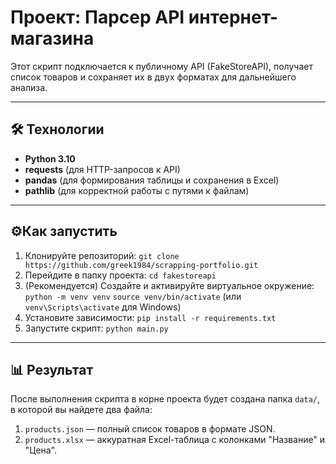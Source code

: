 # Проект: Парсер API интернет-магазина

Этот скрипт подключается к публичному API (FakeStoreAPI), 
получает список товаров и сохраняет их в двух форматах 
для дальнейшего анализа.

---

## 🛠️ Технологии

* **Python 3.10**
* **requests** (для HTTP-запросов к API)
* **pandas** (для формирования таблицы и сохранения в Excel)
* **pathlib** (для корректной работы с путями к файлам)

---

## ⚙️Как запустить

1.  Клонируйте репозиторий:
    `git clone https://github.com/greek1984/scrapping-portfolio.git`
2.  Перейдите в папку проекта:
    `cd fakestoreapi`
3.  (Рекомендуется) Создайте и активируйте виртуальное окружение:
    `python -m venv venv`
    `source venv/bin/activate`  (или `venv\Scripts\activate` для Windows)
4.  Установите зависимости:
    `pip install -r requirements.txt`
5.  Запустите скрипт:
    `python main.py`

---

## 📊 Результат

После выполнения скрипта в корне проекта будет создана 
папка `data/`, в которой вы найдете два файла:

1.  `products.json` — полный список товаров в формате JSON.
2.  `products.xlsx` — аккуратная Excel-таблица с 
    колонками "Название" и "Цена".